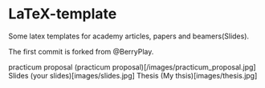 # LaTeX-template
Some latex templates for academy articles, papers and beamers(Slides).

The first commit is forked from @BerryPlay.

practicum proposal (practicum proposal)[/images/practicum_proposal.jpg]
Slides (your slides)[images/slides.jpg]
Thesis (My thsis)[images/thesis.jpg]
